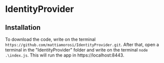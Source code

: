 # IdentityProvider


## Installation

To download the code, write on the terminal `https://github.com/mattiamorosi/IdentityProvider.git`.
After that, open a terminal in the "IdentityProvider" folder and write on the terminal `node .\index.js`. This will run the app in https://localhost:8443.
